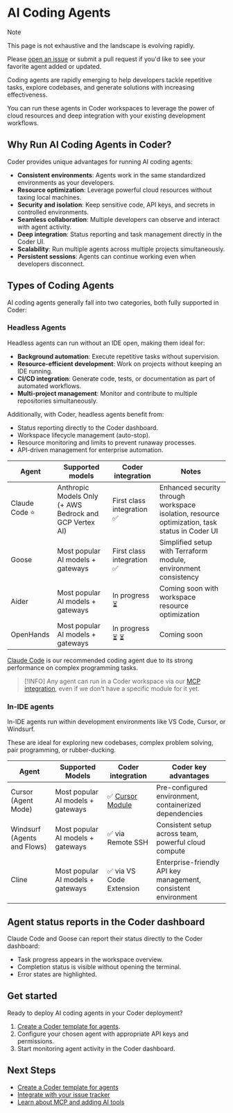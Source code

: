 # AI Coding Agents

> [!NOTE]
>
> This page is not exhaustive and the landscape is evolving rapidly.
>
> Please [open an issue](https://github.com/coder/coder/issues/new) or submit a
> pull request if you'd like to see your favorite agent added or updated.

Coding agents are rapidly emerging to help developers tackle repetitive tasks,
explore codebases, and generate solutions with increasing effectiveness.

You can run these agents in Coder workspaces to leverage the power of cloud resources
and deep integration with your existing development workflows.

## Why Run AI Coding Agents in Coder?

Coder provides unique advantages for running AI coding agents:

- **Consistent environments**: Agents work in the same standardized environments as your developers.
- **Resource optimization**: Leverage powerful cloud resources without taxing local machines.
- **Security and isolation**: Keep sensitive code, API keys, and secrets in controlled environments.
- **Seamless collaboration**: Multiple developers can observe and interact with agent activity.
- **Deep integration**: Status reporting and task management directly in the Coder UI.
- **Scalability**: Run multiple agents across multiple projects simultaneously.
- **Persistent sessions**: Agents can continue working even when developers disconnect.

## Types of Coding Agents

AI coding agents generally fall into two categories, both fully supported in Coder:

### Headless Agents

Headless agents can run without an IDE open, making them ideal for:

- **Background automation**: Execute repetitive tasks without supervision.
- **Resource-efficient development**: Work on projects without keeping an IDE running.
- **CI/CD integration**: Generate code, tests, or documentation as part of automated workflows.
- **Multi-project management**: Monitor and contribute to multiple repositories simultaneously.

Additionally, with Coder, headless agents benefit from:

- Status reporting directly to the Coder dashboard.
- Workspace lifecycle management (auto-stop).
- Resource monitoring and limits to prevent runaway processes.
- API-driven management for enterprise automation.

| Agent         | Supported models                                        | Coder integration         | Notes                                                                                         |
|---------------|---------------------------------------------------------|---------------------------|-----------------------------------------------------------------------------------------------|
| Claude Code ⭐ | Anthropic Models Only (+ AWS Bedrock and GCP Vertex AI) | First class integration ✅ | Enhanced security through workspace isolation, resource optimization, task status in Coder UI |
| Goose         | Most popular AI models + gateways                       | First class integration ✅ | Simplified setup with Terraform module, environment consistency                               |
| Aider         | Most popular AI models + gateways                       | In progress ⏳             | Coming soon with workspace resource optimization                                              |
| OpenHands     | Most popular AI models + gateways                       | In progress ⏳ ⏳           | Coming soon                                                                                   |

[Claude Code](https://github.com/anthropics/claude-code) is our recommended
coding agent due to its strong performance on complex programming tasks.

> [!INFO]
> Any agent can run in a Coder workspace via our [MCP integration](./headless.md),
> even if we don't have a specific module for it yet.

### In-IDE agents

In-IDE agents run within development environments like VS Code, Cursor, or Windsurf.

These are ideal for exploring new codebases, complex problem solving, pair programming,
or rubber-ducking.

| Agent                       | Supported Models                  | Coder integration                                            | Coder key advantages                                           |
|-----------------------------|-----------------------------------|--------------------------------------------------------------|----------------------------------------------------------------|
| Cursor (Agent Mode)         | Most popular AI models + gateways | ✅ [Cursor Module](https://registry.coder.com/modules/cursor) | Pre-configured environment, containerized dependencies         |
| Windsurf (Agents and Flows) | Most popular AI models + gateways | ✅ via Remote SSH                                             | Consistent setup across team, powerful cloud compute           |
| Cline                       | Most popular AI models + gateways | ✅ via VS Code Extension                                      | Enterprise-friendly API key management, consistent environment |

## Agent status reports in the Coder dashboard

Claude Code and Goose can report their status directly to the Coder dashboard:

- Task progress appears in the workspace overview.
- Completion status is visible without opening the terminal.
- Error states are highlighted.

## Get started

Ready to deploy AI coding agents in your Coder deployment?

1. [Create a Coder template for agents](./create-template.md).
1. Configure your chosen agent with appropriate API keys and permissions.
1. Start monitoring agent activity in the Coder dashboard.

## Next Steps

- [Create a Coder template for agents](./create-template.md)
- [Integrate with your issue tracker](./issue-tracker.md)
- [Learn about MCP and adding AI tools](./best-practices.md)
